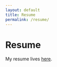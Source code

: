 ```yaml
---
layout: default
title: Resume
permalink: /resume/
---
```


# Resume

My resume lives [here](assets/pdf/Resume.pdf).